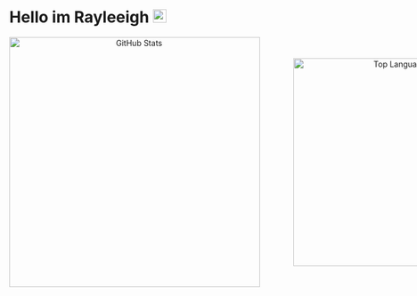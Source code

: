 # Hello im Rayleeigh <img src="https://github.com/user-attachments/assets/c96541c9-cfc6-48d9-9ab7-c71065b465a2" width="24">


<div align="center" style="margin-bottom: 40px;">
  <!-- First Row of Images with Uniform Width -->
  <div style="display: inline-flex; align-items: center; gap: 60px;">
    <a>
      <img width="450" src="https://github-readme-stats-git-masterorgs-github-readme-stats-team.vercel.app/api?username=rayleeigh&theme=light&show_icons=true&hide_border=true&layout=compact&include_orgs=true" alt="GitHub Stats"/>
    </a>
    <a>
      <img width="374" src="https://github-readme-stats-git-masterorgs-github-readme-stats-team.vercel.app/api/top-langs/?username=rayleeigh&include_orgs=true&theme=light&show_icons=true&hide_border=true&layout=compact" alt="Top Languages" />
    </a>
  </div>
</div>
